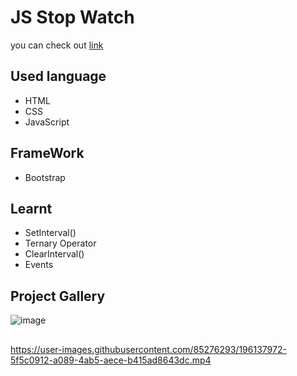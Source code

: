 # JS Stop Watch
you can check out [link](https://Jagrati1213.github.io/stopwatch)
## Used language 
- HTML
- CSS
- JavaScript
## FrameWork 
- Bootstrap
## Learnt 
-  SetInterval()
- Ternary Operator
- ClearInterval()
- Events
## Project Gallery
![image](https://user-images.githubusercontent.com/85276293/196136644-3cec515b-8ca9-4574-8343-e9f572a3764e.png)
##
https://user-images.githubusercontent.com/85276293/196137972-5f5c0912-a089-4ab5-aece-b415ad8643dc.mp4

